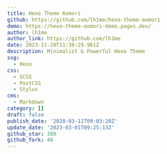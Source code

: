 ```yaml
---
title: Hexo Theme Aomori
github: https://github.com/lh1me/hexo-theme-aomori
demo: https://hexo-theme-aomori-demo.pages.dev/
author: lh1me
author_link: https://github.com/lh1me
date: 2023-11-28T11:30:29.961Z
description: Minimalist & Powerful Hexo Theme
ssg:
  - Hexo
css:
  - SCSS
  - PostCSS
  - Stylus
cms:
  - Markdown
category: []
draft: false
publish_date: '2020-03-11T09:03:20Z'
update_date: '2023-03-01T09:25:13Z'
github_star: 380
github_fork: 46
---
```


